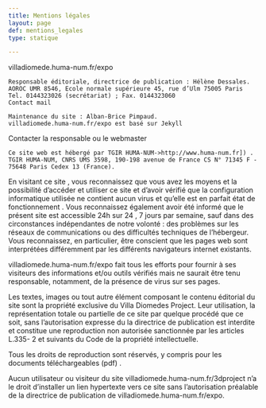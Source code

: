 ```yaml
---
title: Mentions légales
layout: page
def: mentions_legales
type: statique

---
```


villadiomede.huma-num.fr/expo

    Responsable éditoriale, directrice de publication : Hélène Dessales.
    AOROC UMR 8546, Ecole normale supérieure 45, rue d’Ulm 75005 Paris
    Tel. 0144323026 (secrétariat) ; Fax. 0144323060
    Contact mail

    Maintenance du site : Alban-Brice Pimpaud.
    villadiomede.huma-num.fr/expo est basé sur Jekyll

Contacter la responsable ou le webmaster

    Ce site web est hébergé par TGIR HUMA-NUM->http://www.huma-num.fr]) .
    TGIR HUMA-NUM, CNRS UMS 3598, 190-198 avenue de France CS N° 71345 F - 75648 Paris Cedex 13 (France).

En visitant ce site , vous reconnaissez que vous avez les moyens et la possibilité d’accéder et utiliser ce site et d’avoir vérifié que la configuration informatique utilisée ne contient aucun virus et qu’elle est en parfait état de fonctionnement .
Vous reconnaissez également avoir été informé que le présent site est accessible 24h sur 24 , 7 jours par semaine, sauf dans des circonstances indépendantes de notre volonté : des problèmes sur les réseaux de communications ou des difficultés techniques de l’hébergeur. Vous reconnaissez, en particulier, être conscient que les pages web sont interprétées différemment par les différents navigateurs internet existants.

villadiomede.huma-num.fr/expo fait tous les efforts pour fournir à ses visiteurs des informations et/ou outils vérifiés mais ne saurait être tenu responsable, notamment, de la présence de virus sur ses pages.

Les textes, images ou tout autre élément composant le contenu éditorial du site sont la propriété exclusive du Villa Diomedes Project. Leur utilisation, la représentation totale ou partielle de ce site par quelque procédé que ce soit, sans l’autorisation expresse du la directrice de publication est interdite et constitue une reproduction non autorisée sanctionnée par les articles L.335- 2 et suivants du Code de la propriété intellectuelle.

Tous les droits de reproduction sont réservés, y compris pour les documents téléchargeables (pdf) .

Aucun utilisateur ou visiteur du site villadiomede.huma-num.fr/3dproject n’a le droit d’installer un lien hypertexte vers ce site sans l’autorisation préalable de la directrice de publication de villadiomede.huma-num.fr/expo.
